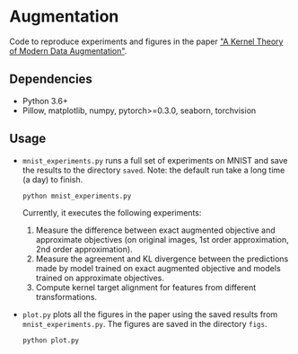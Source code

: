 # Augmentation
Code to reproduce experiments and figures in the paper ["A Kernel Theory of
Modern Data Augmentation"](http://arxiv.org/abs/1803.06084).

## Dependencies
- Python 3.6+
- Pillow, matplotlib, numpy, pytorch>=0.3.0, seaborn, torchvision

## Usage

* `mnist_experiments.py` runs a full set of experiments on MNIST and save the
    results to the directory `saved`. Note: the default run take a long time (a day) to
    finish.
    ```
    python mnist_experiments.py
    ```

    Currently, it executes the following experiments:
    1. Measure the difference between exact augmented objective and approximate
       objectives (on original images, 1st order approximation, 2nd order approximation).
    2. Measure the agreement and KL divergence between the predictions made by
       model trained on exact augmented objective and models trained on
       approximate objectives.
    3. Compute kernel target alignment for features from different transformations. 

* `plot.py` plots all the figures in the paper using the saved results from 
  `mnist_experiments.py`. The figures are saved in the directory `figs`.
    ```
    python plot.py
    ```
